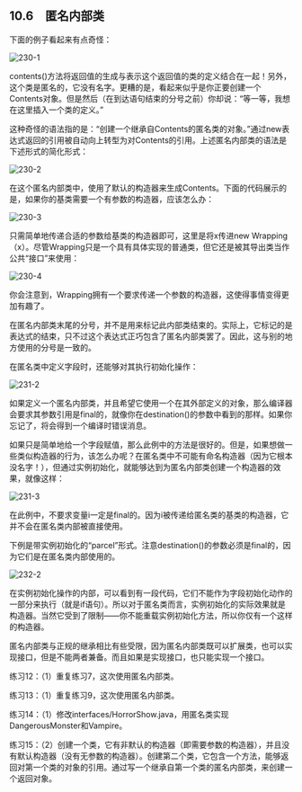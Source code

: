 ## 10.6　匿名内部类

下面的例子看起来有点奇怪：

![230-1](../Images/image02926.jpeg)

contents()方法将返回值的生成与表示这个返回值的类的定义结合在一起！另外，这个类是匿名的，它没有名字。更糟的是，看起来似乎是你正要创建一个Contents对象。但是然后（在到达语句结束的分号之前）你却说：“等一等，我想在这里插入一个类的定义。”

这种奇怪的语法指的是：“创建一个继承自Contents的匿名类的对象。”通过new表达式返回的引用被自动向上转型为对Contents的引用。上述匿名内部类的语法是下述形式的简化形式：

![230-2](../Images/image02927.jpeg)

在这个匿名内部类中，使用了默认的构造器来生成Contents。下面的代码展示的是，如果你的基类需要一个有参数的构造器，应该怎么办：

![230-3](../Images/image02928.jpeg)

只需简单地传递合适的参数给基类的构造器即可，这里是将x传进new Wrapping（x）。尽管Wrapping只是一个具有具体实现的普通类，但它还是被其导出类当作公共“接口”来使用：

![230-4](../Images/image02929.jpeg)

你会注意到，Wrapping拥有一个要求传递一个参数的构造器，这使得事情变得更加有趣了。

在匿名内部类末尾的分号，并不是用来标记此内部类结束的。实际上，它标记的是表达式的结束，只不过这个表达式正巧包含了匿名内部类罢了。因此，这与别的地方使用的分号是一致的。

在匿名类中定义字段时，还能够对其执行初始化操作：

![231-2](../Images/image02930.jpeg)

如果定义一个匿名内部类，并且希望它使用一个在其外部定义的对象，那么编译器会要求其参数引用是final的，就像你在destination()的参数中看到的那样。如果你忘记了，将会得到一个编译时错误消息。

如果只是简单地给一个字段赋值，那么此例中的方法是很好的。但是，如果想做一些类似构造器的行为，该怎么办呢？在匿名类中不可能有命名构造器（因为它根本没名字！），但通过实例初始化，就能够达到为匿名内部类创建一个构造器的效果，就像这样：

![231-3](../Images/image02931.jpeg)

在此例中，不要求变量i一定是final的。因为i被传递给匿名类的基类的构造器，它并不会在匿名类内部被直接使用。

下例是带实例初始化的“parcel”形式。注意destination()的参数必须是final的，因为它们是在匿名类内部使用的。

![232-2](../Images/image02932.jpeg)

在实例初始化操作的内部，可以看到有一段代码，它们不能作为字段初始化动作的一部分来执行（就是if语句）。所以对于匿名类而言，实例初始化的实际效果就是构造器。当然它受到了限制——你不能重载实例初始化方法，所以你仅有一个这样的构造器。

匿名内部类与正规的继承相比有些受限，因为匿名内部类既可以扩展类，也可以实现接口，但是不能两者兼备。而且如果是实现接口，也只能实现一个接口。

练习12：（1）重复练习7，这次使用匿名内部类。

练习13：（1）重复练习9，这次使用匿名内部类。

练习14：（1）修改interfaces/HorrorShow.java，用匿名类实现DangerousMonster和Vampire。

练习15：（2）创建一个类，它有非默认的构造器（即需要参数的构造器），并且没有默认构造器（没有无参数的构造器）。创建第二个类，它包含一个方法，能够返回对第一个类的对象的引用。通过写一个继承自第一个类的匿名内部类，来创建一个返回对象。
